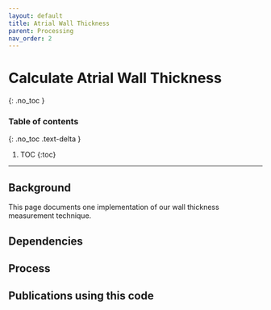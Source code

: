 ```yaml
---
layout: default
title: Atrial Wall Thickness
parent: Processing
nav_order: 2
---
```


# Calculate Atrial Wall Thickness
{: .no_toc }

### Table of contents
{: .no_toc .text-delta }

1. TOC
{:toc}

---

## Background
This page documents one implementation of our wall thickness measurement technique.

## Dependencies

## Process

## Publications using this code
